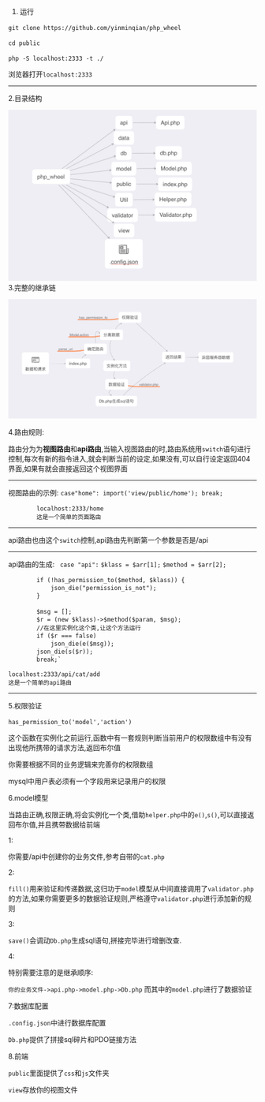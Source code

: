 
1. 运行



`git clone https://github.com/yinminqian/php_wheel`

`cd public`

`php -S localhost:2333 -t ./`




浏览器打开`localhost:2333`

-------






2.目录结构

![](media/15194783276766/15194808566505.jpg)
3.完整的继承链

![](media/15194783276766/15194816177940.jpg)
 
4.路由规则:

 路由分为为**视图路由**和**api路由**,当输入视图路由的时,路由系统用`switch`语句进行控制,每次有新的指令进入,就会判断当前的设定,如果没有,可以自行设定返回404界面,如果有就会直接返回这个视图界面
        
-------
视图路由的示例:
`case"home":
            import('view/public/home');
            break;`
            
            
            localhost:2333/home
            这是一个简单的页面路由
-------
api路由也由这个`switch`控制,api路由先判断第一个参数是否是/api

-------
api路由的生成:
` case "api":`
            `$klass = $arr[1];`
            `$method = $arr[2];`

            if (!has_permission_to($method, $klass)) {
                json_die("permission_is_not");
            }

            $msg = [];
            $r = (new $klass)->$method($param, $msg);
            //在这里实例化这个类,让这个方法运行
            if ($r === false)
                json_die(e($msg));
            json_die(s($r));
            break;`


```
localhost:2333/api/cat/add
这是一个简单的api路由
```

-------

5.权限验证

`has_permission_to('model','action')` 

这个函数在实例化之前运行,函数中有一套规则判断当前用户的权限数组中有没有出现他所携带的请求方法,返回布尔值

你需要根据不同的业务逻辑来完善你的权限数组

mysql中用户表必须有一个字段用来记录用户的权限



6.model模型

 当路由正确,权限正确,将会实例化一个类,借助`helper.php`中的`e()`,`s()`,可以直接返回布尔值,并且携带数据给前端
 
 1:
 
 你需要/api中创建你的业务文件,参考自带的`cat.php`
 
 2:
 
 `fill()`用来验证和传递数据,这归功于`model`模型从中间直接调用了`validator.php`的方法,如果你需要更多的数据验证规则,严格遵守`validator.php`进行添加新的规则
 
 3:
 
 `save()`会调动`Db.php`生成sql语句,拼接完毕进行增删改查.
 
 4:
 
 特别需要注意的是继承顺序:
 
 `你的业务文件->api.php->model.php->Db.php`
 而其中的`model.php`进行了数据验证
 
 7:数据库配置
 
 `.config.json`中进行数据库配置
 
 `Db.php`提供了拼接sql碎片和PDO链接方法
 
8.前端

`public`里面提供了`css`和`js`文件夹

`view`存放你的视图文件
  
 
 
 






